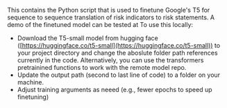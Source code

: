 This contains the Python script that is used to finetune Google's T5 for sequence to sequence translation of risk indicators to risk statements. A demo of the finetuned model can be tested at 
To use this locally:
* Download the T5-small model from hugging face ([https://huggingface.co/t5-small](https://huggingface.co/t5-small)) to your project directory and change the aboslute folder path references currently in the code. Alternatively, you can use the transformers pretrainined functions to work with the remote model repo. 
* Update the output path (second to last line of code) to a folder on your machine.
* Adjust training arguments as neeed (e.g., fewer epochs to speed up finetuning)
